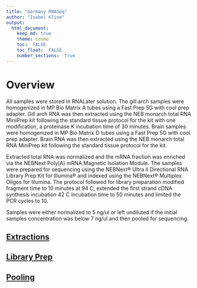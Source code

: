 ```yaml
---
title: "Germany RNASeq"
author: "Isabel Kline"
output:  
  html_document:
    keep_md: true
    theme: cosmo
    toc:  FALSE
    toc_float:  FALSE
    number_sections:  true
---
```




# Overview

All samples were stored in RNALater solution. The gill arch samples were homogenized in MP Bio Matrix A tubes using a Fast Prep 5G with cool prep adapter. Gill arch RNA was then extracted using the NEB monarch total RNA MiniPrep kit following the standard tissue protocol for the kit with one modification, a proteinase K incubation time of 30 minutes. Brain samples were homogenized in MP Bio Matrix D tubes using a Fast Prep 5G with cool prep adapter. Brain RNA was then extracted using the NEB monarch total RNA MiniPrep kit following the standard tissue protocol for the kit.

Extracted total RNA was normalized and the mRNA fraction was enriched via the NEBNext Poly(A) mRNA Magnetic Isolation Module. The samples were prepared for sequencing using the NEBNext® Ultra II Directional RNA Library Prep Kit for Illumina® and indexed using the NEBNext® Multiplex Oligos for Illumina. The protocol followed for library preparation modified fragment time to 10 minutes at 94 C, extended the first strand cDNA synthesis incubation 42 C incubation time to 50 minutes and limited the PCR cycles to 10. 

Samples were either normalized to 5 ng/ul or left undiluted if the initial samples concentration was below 7 ng/ul and then pooled for sequencing.

## [Extractions](https://isabel-kline.github.io/Kelley_Lab_Notebook/Germany_RNASeq_Extractions.html)

## [Library Prep](https://isabel-kline.github.io/Kelley_Lab_Notebook/Germany_RNASeq_Libraries.html#1_Summary)

## [Pooling](https://isabel-kline.github.io/Kelley_Lab_Notebook/Germany_RNASeq_Pooling.html#1_Summary)
